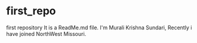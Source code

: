 # first_repo
first repository
It is a ReadMe.md file.
I'm Murali Krishna Sundari, Recently i have joined NorthWest Missouri.
